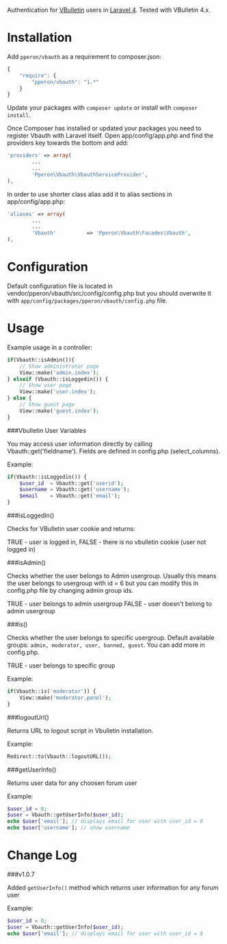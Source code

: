 Authentication for [VBulletin](http://www.vbulletin.com) users in [Laravel 4](http://laravel.com/). Tested with VBulletin 4.x.

Installation
============
 
Add `pperon/vbauth` as a requirement to composer.json:

```javascript
{
    "require": {
        "pperon/vbauth": "1.*"
    }
}
```

Update your packages with `composer update` or install with `composer install`.

Once Composer has installed or updated your packages you need to register Vbauth with Laravel itself. Open app/config/app.php and find the providers key towards the bottom and add:

```php
'providers' => array(
		...
		...
		'Pperon\Vbauth\VbauthServiceProvider',
),
```

In order to use shorter class alias add it to alias sections in app/config/app.php:

```php
'aliases' => array(
		...
		...
		'Vbauth'		  => 'Pperon\Vbauth\Facades\Vbauth',
),
```

Configuration
=============

Default configuration file is located in vendor/pperon/vbauth/src/config/config.php but you should overwrite it with `app/config/packages/pperon/vbauth/config.php` file.


Usage
=====

Example usage in a controller:

```php
if(Vbauth::isAdmin()){
	// Show administrator page
	View::make('admin.index');
} elseif (Vbauth::isLoggedin()) {
	// Show user page
	View::make('user.index');	
} else {
	// Show guest page
	View::make('guest.index');
}
```

###Vbulletin User Variables

You may access user information directly by calling Vbauth::get('fieldname'). Fields are defined in config.php (select_columns).

Example:
```php
if(Vbauth::isLoggedin()) {
    $user_id  = Vbauth::get('userid');
    $username = Vbauth::get('username');
    $email    = Vbauth::get('email');
}

```

###isLoggedIn()

Checks for VBulletin user cookie and returns:

TRUE - user is logged in,
FALSE - there is no vbulletin cookie (user not logged in)


###isAdmin()

Checks whether the user belongs to Admin usergroup. Usually this means the user belongs to usergroup with id = 6 but you can modify this in config.php file by changing admin group ids.

TRUE - user belongs to admin usergroup
FALSE - user doesn't belong to admin usergroup

###is()

Checks whether the user belongs to specific usergroup. Default available groups: `admin, moderator, user, banned, guest`.  You can add more in config.php.

TRUE - user belongs to specific group

Example:
```php
if(Vbauth::is('moderator')) {
    View::make('moderator.panel');
}
```

###logoutUrl()

Returns URL to logout script in Vbulletin installation.

Example:
```php
Redirect::to(Vbauth::logoutURL());
```

###getUserInfo()

Returns user data for any choosen forum user

Example:
```php
$user_id = 8;
$user = Vbauth::getUserInfo($user_id);
echo $user['email']; // displays email for user with user_id = 8
echo $user['username']; // show username
```


Change Log
==========

###v1.0.7

Added `getUserInfo()` method which returns user information for any forum user

Example:
```php
$user_id = 8;
$user = Vbauth::getUserInfo($user_id);
echo $user['email']; // displays email for user with user_id = 8
```